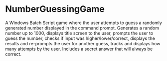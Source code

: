 # NumberGuessingGame
A Windows Batch Script game where the user attempts to guess a randomly generated number displayed in the command prompt. Generates a random number up to 1000, displays title screen to the user, prompts the user to guess the number, checks if input was higher/lower/correct, displays the results and re-prompts the user for another guess, tracks and displays how many attempts by the user. Includes a secret answer that will always be correct. 
